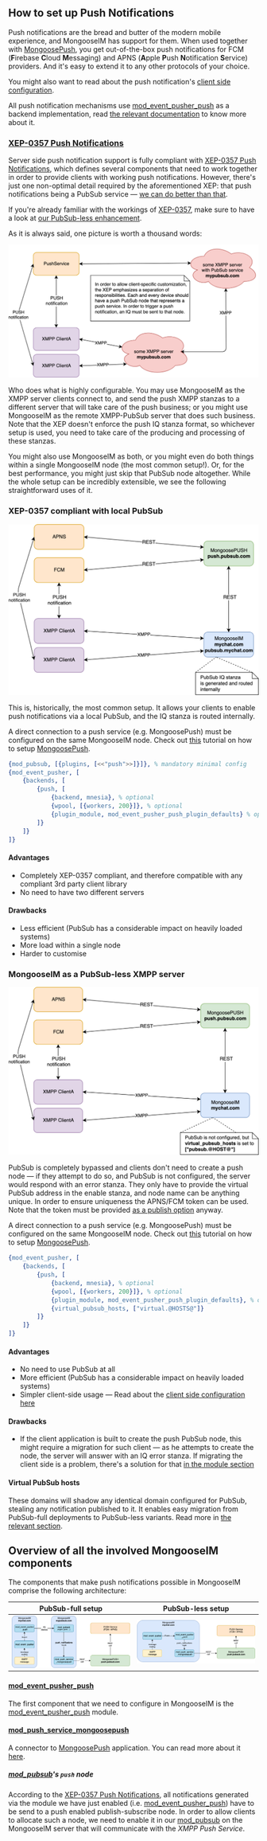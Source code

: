 ## How to set up Push Notifications

Push notifications are the bread and butter of the modern mobile experience, and MongooseIM has
support for them. When used together with [MongoosePush][], you get out-of-the-box push
notifications for FCM (**F**irebase **C**loud **M**essaging) and APNS (**A**pple **P**ush
**N**otification **S**ervice) providers. And it's easy to extend it to any other protocols of your
choice.

You might also want to read about the push notification's [client side configuration][client-side].

All push notification mechanisms use [mod_event_pusher_push][] as a backend implementation,
read [the relevant documentation][mod_event_pusher] to know more about it.

### [XEP-0357 Push Notifications][XEP-0357]

Server side push notification support is fully compliant with [XEP-0357 Push Notifications][XEP-0357],
which defines several components that need to work together in order to provide clients with working
push notifications. However, there's just one non-optimal detail required by the aforementioned XEP:
that push notifications being a PubSub service — [we can do better than that][pubsub-less].

If you're already familiar with the workings of [XEP-0357][], make sure to have a look at
[our PubSub-less enhancement][pubsub-less].

As it is always said, one picture is worth a thousand words:

 ![](PushNotifications-XEP-overview.png)

Who does what is highly configurable. You may use MongooseIM as the XMPP server clients connect to,
and send the push XMPP stanzas to a different server that will take care of the push business;
or you might use MongooseIM as the remote XMPP-PubSub server that does such business. Note that the
XEP doesn't enforce the push IQ stanza format, so whichever setup is used, you need to take care of
the producing and processing of these stanzas.

You might also use MongooseIM as both, or you might even do both things within a single MongooseIM
node (the most common setup!). Or, for the best performance, you might just skip that PubSub node
altogether. While the whole setup can be incredibly extensible, we see the following straightforward
uses of it.

### XEP-0357 compliant with local PubSub

 ![](PushNotifications-MIM_with_local_pubsub.png)

This is, historically, the most common setup.
It allows your clients to enable push notifications via a local PubSub,
and the IQ stanza is routed internally.

A direct connection to a push service (e.g. MongoosePush) must be configured on the same MongooseIM
node. Check out [this][WithMongoosePush] tutorial on how to setup [MongoosePush][].

```erlang
{mod_pubsub, [{plugins, [<<"push">>]}]}, % mandatory minimal config
{mod_event_pusher, [
    {backends, [
        {push, [
            {backend, mnesia}, % optional
            {wpool, [{workers, 200}]}, % optional
            {plugin_module, mod_event_pusher_push_plugin_defaults} % optional
        ]}
    ]}
]}
```

#### Advantages
* Completely XEP-0357 compliant, and therefore compatible with any compliant 3rd party client library
* No need to have two different servers

#### Drawbacks
* Less efficient (PubSub has a considerable impact on heavily loaded systems)
* More load within a single node
* Harder to customise

### MongooseIM as a PubSub-less XMPP server

 ![](PushNotifications-no_pubsub.png)

PubSub is completely bypassed and clients don't need to create a push node — if they attempt to
do so, and PubSub is not configured, the server would respond with an error stanza.
They only have to provide the virtual PubSub address in the enable stanza, and node name can be
anything unique. In order to ensure uniqueness the APNS/FCM token can be used. Note that the token
must be provided [as a publish option](https://xmpp.org/extensions/xep-0357.html#example-9) anyway.

A direct connection to a push service (e.g. MongoosePush) must be configured on the same MongooseIM
node. Check out [this][WithMongoosePush] tutorial on how to setup [MongoosePush][].

```Erlang
{mod_event_pusher, [
    {backends, [
        {push, [
            {backend, mnesia}, % optional
            {wpool, [{workers, 200}]}, % optional
            {plugin_module, mod_event_pusher_push_plugin_defaults}, % optional
            {virtual_pubsub_hosts, ["virtual.@HOSTS@"]}
        ]}
    ]}
]}
```

#### Advantages
* No need to use PubSub at all
* More efficient (PubSub has a considerable impact on heavily loaded systems)
* Simpler client-side usage — Read about the [client side configuration here][client-side]

#### Drawbacks
* If the client application is built to create the push PubSub node, this might require a migration
  for such client — as he attempts to create the node, the server will answer with an IQ error
  stanza. If migrating the client side is a problem, there's a solution for that
  [in the module section][mod_event_pusher_push_plugin]

#### Virtual PubSub hosts

These domains will shadow any identical domain configured for PubSub, stealing any notification
published to it. It enables easy migration from PubSub-full deployments to PubSub-less variants.
Read more in [the relevant section][mod_event_pusher_push_virtual_hosts].


## Overview of all the involved MongooseIM components

The components that make push notifications possible in MongooseIM
comprise the following architecture:

PubSub-full setup | PubSub-less setup
:-:|:-:
![](component-architecture-with-PubSub.png) | ![](component-architecture-without-PubSub.png)


#### [mod_event_pusher_push][]

The first component that we need to configure in MongooseIM is the [mod_event_pusher_push][] module.

#### [mod_push_service_mongoosepush][]

A connector to [MongoosePush][] application. You can read more about it [here][WithMongoosePush].

##### [mod_pubsub][]'s `push` node

According to the [XEP-0357 Push Notifications](https://xmpp.org/extensions/xep-0357.html), all
notifications generated via the module we have just enabled (i.e. [mod_event_pusher_push][]) have to
be send to a push enabled publish-subscribe node. In order to allow clients to allocate such a
node, we need to enable it in our [mod_pubsub][] on the MongooseIM server that will communicate with
the _XMPP Push Service_.

[pubsub-less]: #mongooseim-as-a-pubsub-less-xmpp-server
[client-side]: ./Push-notifications-client-side.md
[mod_event_pusher]: ../../modules/mod_event_pusher.md
[mod_event_pusher_push]: ../../modules/mod_event_pusher_push.md
[mod_event_pusher_push_plugin]: ../../modules/mod_event_pusher_push.md#plugin-module
[mod_event_pusher_push_migration]: ../../modules/mod_event_pusher_push.md#migration-from-xep-0357-to-virtual-hosts
[mod_event_pusher_push_virtual_hosts]: ../../modules/mod_event_pusher_push.md#virtual-pubsub-hosts
[mod_pubsub]: ../../modules/mod_pubsub.md
[mod_push_service_mongoosepush]: ../../modules/mod_push_service_mongoosepush.md
[MongoosePush]: https://github.com/esl/MongoosePush
[WithMongoosePush]: ./With-MongoosePush.md
[MongoosePushReadme]: https://github.com/esl/MongoosePush/blob/master/README.md
[XEP-0357]: https://xmpp.org/extensions/xep-0357.html
[federation]: ../../../advanced-configuration/Listener-modules/#server-to-server-s2s-ejabberd_s2s_in

